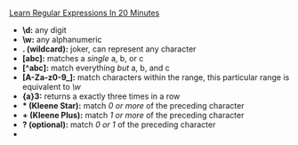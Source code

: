 [Learn Regular Expressions In 20 Minutes](https://www.youtube.com/watch?v=rhzKDrUiJVk)
- **\d:** any digit
- **\w:** any alphanumeric 
- **. (wildcard):** joker, can represent any character
- **\[abc]:** matches a *single* a, b, or c  
- **\[^abc]:** match everything *but* a, b, and c
-  **\[A-Za-z0-9_]:** match characters within the range, this particular range is equivalent to *\w*
- **{a}3:** returns a exactly three times in a row 
- **\* (Kleene Star):** match *0 or more* of the preceding character
- **+ (Kleene Plus):**  match *1 or more* of the preceding character
- **? (optional):** match *0 or 1* of the preceding character
- 